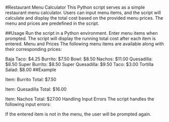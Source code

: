 #Restaurant Menu Calculator
This Python script serves as a simple restaurant menu calculator. Users can input menu items, and the script will calculate and display the total cost based on the provided menu prices. The menu and prices are predefined in the script.

##Usage
Run the script in a Python environment.
Enter menu items when prompted.
The script will display the running total cost after each item is entered.
Menu and Prices
The following menu items are available along with their corresponding prices:

Baja Taco: $4.25
Burrito: $7.50
Bowl: $8.50
Nachos: $11.00
Quesadilla: $8.50
Super Burrito: $8.50
Super Quesadilla: $9.50
Taco: $3.00
Tortilla Salad: $8.00
##Example

Item: Burrito
Total: $7.50

Item: Quesadilla
Total: $16.00

Item: Nachos
Total: $27.00
Handling Input Errors
The script handles the following input errors:

If the entered item is not in the menu, the user will be prompted again.
